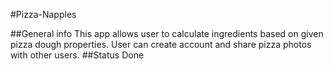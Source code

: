 #Pizza-Napples

##General info
This app allows user to calculate ingredients based on given pizza dough properties. User can create account and share pizza photos with other users.
##Status
Done



